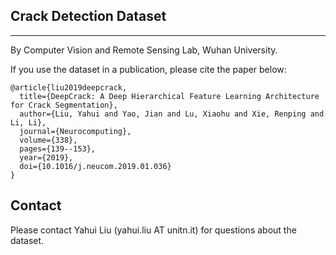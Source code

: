 
## Crack Detection Dataset

-----------------------------------------------------------
By Computer Vision and Remote Sensing Lab, Wuhan University.

If you use the dataset in a publication, please cite the paper below:

```
@article{liu2019deepcrack,
  title={DeepCrack: A Deep Hierarchical Feature Learning Architecture for Crack Segmentation},
  author={Liu, Yahui and Yao, Jian and Lu, Xiaohu and Xie, Renping and Li, Li},
  journal={Neurocomputing},
  volume={338},
  pages={139--153},
  year={2019},
  doi={10.1016/j.neucom.2019.01.036}
}
```


## Contact


Please contact Yahui Liu (yahui.liu AT unitn.it) for questions about the dataset.
